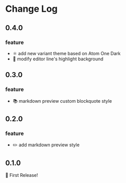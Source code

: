 # Change Log

## 0.4.0
### feature
- ⚛️ add new variant theme based on Atom One Dark
- 🔢 modify editor line's highlight background

## 0.3.0
### feature
- 📚 markdown preview custom blockquote style

## 0.2.0
### feature
- ✏️ add markdown preview style

## 0.1.0
🎉 First Release!
